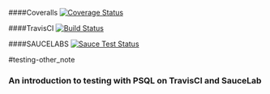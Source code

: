 ####Coveralls
[![Coverage Status](https://coveralls.io/repos/kadowki/testing-evernode/badge.png?branch=master)](https://coveralls.io/r/kadowki/testing-evernode?branch=master)

####TravisCI
[![Build Status](https://travis-ci.org/kadowki/other_note-testing.svg?branch=master)](https://travis-ci.org/kadowki/other_note-testing)

####SAUCELABS
[![Sauce Test Status](https://saucelabs.com/browser-matrix/evernode_test.svg)](https://saucelabs.com/u/evernode_test)

#testing-other_note

### An introduction to testing with PSQL on TravisCI and SauceLab
